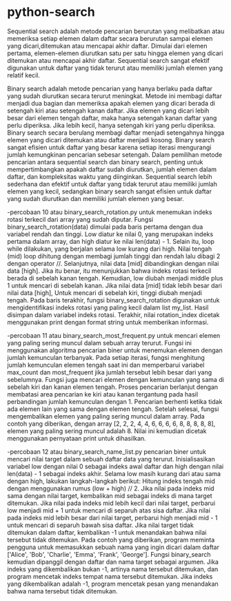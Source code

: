 # python-search
Sequential search adalah metode pencarian berurutan yang melibatkan atau memeriksa setiap elemen dalam daftar secara berurutan sampai elemen yang dicari,ditemukan atau mencapai akhir daftar. Dimulai dari elemen pertama, elemen-elemen diurutkan satu per satu hingga elemen yang dicari ditemukan atau mencapai akhir daftar. Sequential search sangat efektif digunakan untuk daftar yang tidak terurut atau memiliki jumlah elemen yang relatif kecil.

Binary search adalah metode pencarian yang hanya berlaku pada daftar yang sudah diurutkan secara terurut meningkat. Metode ini membagi daftar menjadi dua bagian dan memeriksa apakah elemen yang dicari berada di setengah kiri atau setengah kanan daftar. Jika elemen yang dicari lebih besar dari elemen tengah daftar, maka hanya setengah kanan daftar yang perlu diperiksa. Jika lebih kecil, hanya setengah kiri yang perlu diperiksa. Binary search secara berulang membagi daftar menjadi setengahnya hingga elemen yang dicari ditemukan atau daftar menjadi kosong. Binary search sangat efisien untuk daftar yang besar karena setiap iterasi mengurangi jumlah kemungkinan pencarian sebesar setengah. Dalam pemilihan metode pencarian antara sequential search dan binary search, penting untuk mempertimbangkan apakah daftar sudah diurutkan, jumlah elemen dalam daftar, dan kompleksitas waktu yang diinginkan. Sequential search lebih sederhana dan efektif untuk daftar yang tidak terurut atau memiliki jumlah elemen yang kecil, sedangkan binary search sangat efisien untuk daftar yang sudah diurutkan dan memiliki jumlah elemen yang besar.

-percobaan 10 atau binary_search_rotation.py
untuk menemukan indeks rotasi terkecil dari array yang sudah diputar. Fungsi binary_search_rotation(data) dimulai pada baris pertama dengan dua variabel rendah dan tinggi. Low diatur ke nilai 0, yang merupakan indeks pertama dalam array, dan high diatur ke nilai len(data) - 1. Selain itu, loop while dilakukan, yang berjalan selama low kurang dari high. Nilai tengah (mid) loop dihitung dengan membagi jumlah tinggi dan rendah lalu dibagi 2 dengan operator //. Selanjutnya, nilai data [mid] dibandingkan dengan nilai data [high]. Jika itu benar, itu menunjukkan bahwa indeks rotasi terkecil berada di sebelah kanan tengah. Kemudian, low diubah menjadi middle plus 1 untuk mencari di sebelah kanan. Jika nilai data [mid] tidak lebih besar dari nilai data [high], Untuk mencari di sebelah kiri, tinggi diubah menjadi tengah. Pada baris terakhir, fungsi binary_search_rotation digunakan untuk mengidentifikasi indeks rotasi yang paling kecil dalam list my_list. Hasil disimpan dalam variabel indeks rotasi. Terakhir, nilai rotation_index dicetak menggunakan print dengan format string untuk memberikan informasi.

-percobaan 11 atau  binary_search_most_frequent.py
untuk mencari elemen yang paling sering muncul dalam sebuah array terurut. Fungsi ini menggunakan algoritma pencarian biner untuk menemukan elemen dengan jumlah kemunculan terbanyak. Pada setiap iterasi, fungsi menghitung jumlah kemunculan elemen tengah saat ini dan memperbarui variabel max_count dan most_frequent jika jumlah tersebut lebih besar dari yang sebelumnya. Fungsi juga mencari elemen dengan kemunculan yang sama di sebelah kiri dan kanan elemen tengah. Proses pencarian berlanjut dengan membatasi area pencarian ke kiri atau kanan tergantung pada hasil perbandingan jumlah kemunculan dengan 1. Pencarian berhenti ketika tidak ada elemen lain yang sama dengan elemen tengah. Setelah selesai, fungsi mengembalikan elemen yang paling sering muncul dalam array. Pada contoh yang diberikan, dengan array [2, 2, 2, 4, 4, 6, 6, 6, 6, 8, 8, 8, 8, 8], elemen yang paling sering muncul adalah 8. Nilai ini kemudian dicetak menggunakan pernyataan print untuk dihasilkan.

-percobaan 12 atau binary_search_name_list.py
pencarian biner untuk mencari nilai target dalam sebuah daftar data yang terurut. Inisialisasikan variabel low dengan nilai 0 sebagai indeks awal daftar dan high dengan nilai len(data) - 1 sebagai indeks akhir. Selama low masih kurang dari atau sama dengan high, lakukan langkah-langkah berikut: Hitung indeks tengah mid dengan menggunakan rumus (low + high) // 2. Jika nilai pada indeks mid sama dengan nilai target, kembalikan mid sebagai indeks di mana target ditemukan. Jika nilai pada indeks mid lebih kecil dari nilai target, perbarui low menjadi mid + 1 untuk mencari di separuh atas sisa daftar. Jika nilai pada indeks mid lebih besar dari nilai target, perbarui high menjadi mid - 1 untuk mencari di separuh bawah sisa daftar. Jika nilai target tidak ditemukan dalam daftar, kembalikan -1 untuk menandakan bahwa nilai tersebut tidak ditemukan. Pada contoh yang diberikan, program meminta pengguna untuk memasukkan sebuah nama yang ingin dicari dalam daftar ['Alice', 'Bob', 'Charlie', 'Emma', 'Frank', 'George']. Fungsi binary_search kemudian dipanggil dengan daftar dan nama target sebagai argumen. Jika indeks yang dikembalikan bukan -1, artinya nama tersebut ditemukan, dan program mencetak indeks tempat nama tersebut ditemukan. Jika indeks yang dikembalikan adalah -1, program mencetak pesan yang menandakan bahwa nama tersebut tidak ditemukan.
